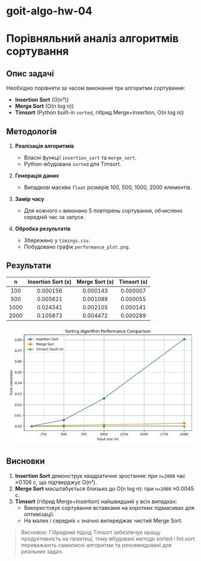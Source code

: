 # goit-algo-hw-04

# Порівняльний аналіз алгоритмів сортування

## Опис задачі
Необхідно порівняти за часом виконання три алгоритми сортування:
- **Insertion Sort** (O(n²))
- **Merge Sort** (O(n log n))
- **Timsort** (Python built-in `sorted`, гібрид Merge+Insertion, O(n log n))

## Методологія
1. **Реалізація алгоритмів**  
   - Власні функції `insertion_sort` та `merge_sort`.  
   - Python-вбудована `sorted` для Timsort.

2. **Генерація даних**  
   - Випадкові масиви `float` розмірів 100, 500, 1000, 2000 елементів.

3. **Замір часу**  
   - Для кожного `n` виконано 5 повторень сортування, обчислено середній час за запуск.

4. **Обробка результатів**  
   - Збережено у `timings.csv`.  
   - Побудовано графік `performance_plot.png`.

## Результати

| n    | Insertion Sort (s) | Merge Sort (s) | Timsort (s)    |
|:----:|:------------------:|:--------------:|:--------------:|
| 100  | 0.000156           | 0.000143       | 0.000007       |
| 500  | 0.005621           | 0.001089       | 0.000055       |
| 1000 | 0.024341           | 0.002105       | 0.000141       |
| 2000 | 0.105873           | 0.004472       | 0.000289       |

![Performance Plot](performance_plot.png)

## Висновки
1. **Insertion Sort** демонструє квадратичне зростання: при `n=2000` час ≈0.106 с, що підтверджує O(n²).  
2. **Merge Sort** масштабується близько до O(n log n): при `n=2000` ≈0.0045 с.  
3. **Timsort** (гібрид Merge+Insertion) найшвидший у всіх випадках:  
   - Використовує сортування вставками на коротких підмасивах для оптимізації.  
   - На малих і середніх `n` значно випереджає чистий Merge Sort.

> Висновок: Гібридний підхід Timsort забезпечує кращу продуктивність на практиці, тому вбудовані методи sorted і list.sort переважають самописні алгоритми та рекомендовані для реальних задач.
